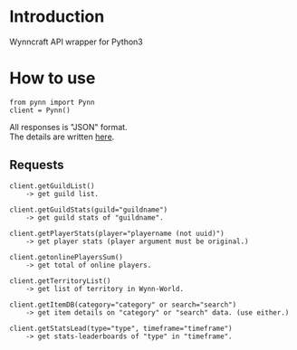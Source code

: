 # Introduction
Wynncraft API wrapper for Python3  

# How to use
```
from pynn import Pynn
client = Pynn()
```
All responses is "JSON" format.  
The details are written [here](https://forums.wynncraft.com/threads/wynncraft-public-api.127085/).

## Requests
```
client.getGuildList()
    -> get guild list.
    
client.getGuildStats(guild="guildname")
    -> get guild stats of "guildname".
    
client.getPlayerStats(player="playername (not uuid)")
    -> get player stats (player argument must be original.)
    
client.getonlinePlayersSum()
    -> get total of online players.
    
client.getTerritoryList()
    -> get list of territory in Wynn-World.
    
client.getItemDB(category="category" or search="search")
    -> get item details on "category" or "search" data. (use either.)
    
client.getStatsLead(type="type", timeframe="timeframe")
    -> get stats-leaderboards of "type" in "timeframe".
```
